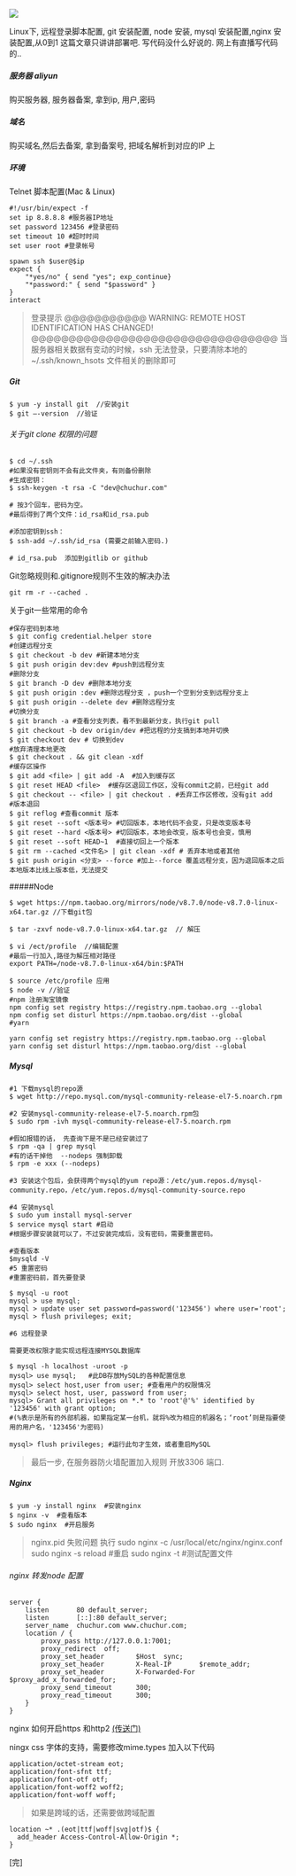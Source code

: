 

![](http://chuchur.com/2017-8-6/1506764023749.jpg)

Linux下, 远程登录脚本配置, git 安装配置, node 安装, mysql 安装配置,nginx 安装配置,从0到1
这篇文章只讲讲部署吧. 写代码没什么好说的. 网上有直播写代码的..


##### 服务器 aliyun
购买服务器, 服务器备案, 拿到ip, 用户,密码

##### 域名
购买域名,然后去备案, 拿到备案号, 把域名解析到对应的IP 上

##### 环境
Telnet 脚本配置(Mac & Linux)
```
#!/usr/bin/expect -f
set ip 8.8.8.8 #服务器IP地址
set password 123456 #登录密码
set timeout 10 #超时时间
set user root #登录帐号

spawn ssh $user@$ip
expect {
	"*yes/no" { send "yes"; exp_continue}
	"*password:" { send "$password" }
}
interact
```
>登录提示
@@@@@@@@@@@
WARNING: REMOTE HOST IDENTIFICATION HAS CHANGED! @@@@@@@@@@@@@@@@@@@@@@@@@@@@@@@@@
当服务器相关数据有变动的时候，ssh 无法登录，只要清除本地的~/.ssh/known_hsots 文件相关的删除即可

##### Git
```
$ yum -y install git  //安装git
$ git –-version  //验证
```
###### 关于git clone 权限的问题
```
$ cd ~/.ssh
#如果没有密钥则不会有此文件夹，有则备份删除
#生成密钥：
$ ssh-keygen -t rsa -C "dev@chuchur.com"

# 按3个回车，密码为空。
#最后得到了两个文件：id_rsa和id_rsa.pub

#添加密钥到ssh：
$ ssh-add ~/.ssh/id_rsa (需要之前输入密码.)

# id_rsa.pub  添加到gitlib or github
```
Git忽略规则和.gitignore规则不生效的解决办法
```
git rm -r --cached .
```
关于git一些常用的命令
```
#保存密码到本地
$ git config credential.helper store
#创建远程分支
$ git checkout -b dev #新建本地分支
$ git push origin dev:dev #push到远程分支
#删除分支
$ git branch -D dev #删除本地分支 
$ git push origin :dev #删除远程分支 ，push一个空到分支到远程分支上
$ git push origin --delete dev #删除远程分支
#切换分支
$ git branch -a #查看分支列表，看不到最新分支，执行git pull
$ git checkout -b dev origin/dev #把远程的分支搞到本地并切换
$ git checkout dev # 切换到dev
#放弃清理本地更改
$ git checkout . && git clean -xdf
#缓存区操作
$ git add <file> | git add -A  #加入到缓存区
$ git reset HEAD <file>  #缓存区退回工作区，没有commit之前，已经git add
$ git checkout -- <file> | git checkout . #丢弃工作区修改，没有git add
#版本退回
$ git reflog #查看commit 版本
$ git reset --soft <版本号> #切回版本，本地代码不会变，只是改变版本号
$ git reset --hard <版本号> #切回版本，本地会改变，版本号也会变，慎用
$ git reset --soft HEAD~1  #直接切回上一个版本
$ git rm --cached <文件名> | git clean -xdf # 丢弃本地或者其他
$ git push origin <分支> --force #加上--force 覆盖远程分支，因为退回版本之后本地版本比线上版本低，无法提交
```
#####Node
```
$ wget https://npm.taobao.org/mirrors/node/v8.7.0/node-v8.7.0-linux-x64.tar.gz //下载git包

$ tar -zxvf node-v8.7.0-linux-x64.tar.gz  // 解压

$ vi /ect/profile  //编辑配置
#最后一行加入,路径为解压相对路径
export PATH=/node-v8.7.0-linux-x64/bin:$PATH  

$ source /etc/profile 应用
$ node -v //验证
#npm 注册淘宝镜像
npm config set registry https://registry.npm.taobao.org --global
npm config set disturl https://npm.taobao.org/dist --global
#yarn 

yarn config set registry https://registry.npm.taobao.org --global
yarn config set disturl https://npm.taobao.org/dist --global
```
##### Mysql
```
#1 下载mysql的repo源
$ wget http://repo.mysql.com/mysql-community-release-el7-5.noarch.rpm

#2 安装mysql-community-release-el7-5.noarch.rpm包
$ sudo rpm -ivh mysql-community-release-el7-5.noarch.rpm

#假如报错的话， 先查询下是不是已经安装过了
$ rpm -qa | grep mysql
#有的话干掉他  --nodeps 强制卸载
$ rpm -e xxx (--nodeps) 

#3 安装这个包后，会获得两个mysql的yum repo源：/etc/yum.repos.d/mysql-community.repo，/etc/yum.repos.d/mysql-community-source.repo

#4 安装mysql
$ sudo yum install mysql-server
$ service mysql start #启动
#根据步骤安装就可以了，不过安装完成后，没有密码，需要重置密码。

#查看版本
$mysqld -V 
#5 重置密码
#重置密码前，首先要登录

$ mysql -u root
mysql > use mysql;
mysql > update user set password=password('123456') where user='root';
mysql > flush privileges; exit;

#6 远程登录

需要更改权限才能实现远程连接MYSQL数据库  

$ mysql -h localhost -uroot -p
mysql> use mysql;   #此DB存放MySQL的各种配置信息
mysql> select host,user from user; #查看用户的权限情况
mysql> select host, user, password from user;
mysql> Grant all privileges on *.* to 'root'@'%' identified by '123456' with grant option;
#(%表示是所有的外部机器，如果指定某一台机，就将%改为相应的机器名；‘root’则是指要使用的用户名，'123456'为密码)

mysql> flush privileges; #运行此句才生效，或者重启MySQL
```
>最后一步, 在服务器防火墙配置加入规则 开放3306 端口.

##### Nginx
```
$ yum -y install nginx  #安装nginx
$ nginx -v  #查看版本 
$ sudo nginx  #开启服务
```
>nginx.pid 失败问题
执行
sudo nginx -c /usr/local/etc/nginx/nginx.conf
sudo nginx -s reload #重启
sudo nginx -t #测试配置文件

###### nginx 转发node 配置
```
server {
    listen       80 default_server;
    listen       [::]:80 default_server;
    server_name  chuchur.com www.chuchur.com;
    location / {
        proxy_pass http://127.0.0.1:7001;
        proxy_redirect  off;
        proxy_set_header        $Host  sync;
        proxy_set_header        X-Real-IP       $remote_addr;
        proxy_set_header        X-Forwarded-For $proxy_add_x_forwarded_for;
        proxy_send_timeout      300;
        proxy_read_timeout      300;
    }
}
```
nginx 如何开启https 和http2 [(传送门)](https://www.chuchur.com/article/web-https-http2)

ningx css 字体的支持，需要修改mime.types
加入以下代码
```
application/octet-stream eot;
application/font-sfnt ttf;
application/font-otf otf;
application/font-woff2 woff2;
application/font-woff woff;
```
>如果是跨域的话，还需要做跨域配置
```
location ~* .(eot|ttf|woff|svg|otf)$ {
  add_header Access-Control-Allow-Origin *;
}
```
[完]
